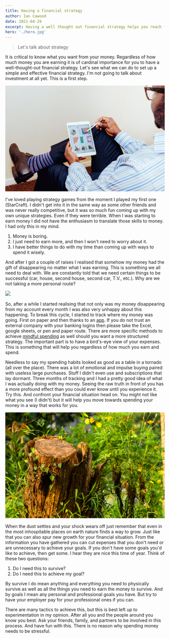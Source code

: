 ```yaml
---
title: Having a financial strategy
author: Ian Cawood
date: 2021-04-29
excerpt: Having a well thought out financial strategy helps you reach financial security.
hero: './hero.jpg'
---
```


> Let's talk about strategy

It is critical to know what you want from your money. Regardless of how much money you are earning it is of cardinal importance for you to have a well-thought-out financial strategy. Let's see what we can do to set up a simple and effective financial strategy. I'm not going to talk about investment at all yet. This is a first step.

<div className="Image__Small">
  <img
    src="./strategy.jpg"
    title="strategy"
    alt="strategy"
  />
</div>

I've loved playing strategy games from the moment I played my first one (StarCraft). I didn't get into it in the same way as some other friends and was never really competitive, but it was so much fun coming up with my own unique strategies. Even if they were terrible. When I was starting to earn money I did not have the enthusiasm to translate those skills to money. I had only this in my mind.

1. Money is boring.
2. I just need to earn more, and then I won't need to worry about it.
3. I have better things to do with my time than coming up with ways to spend it wisely.

And after I got a couple of raises I realised that somehow my money had the gift of disappearing no matter what I was earning. This is something we all need to deal with. We are constantly told that we need certain things to be successful (car, house, second house, second car, T.V., etc.). Why are we not taking a more personal route?

![](https://media.giphy.com/media/NmerZ36iBkmKk/giphy.gif)


So, after a while I started realising that not only was my money disappearing from my account every month I was also very unhappy about this happening. To break this cycle, I started to track where my money was going. First on paper and then thanks to an [app](https://www.22seven.com/). If you do not trust an external company with your banking logins then please take the Excel, google sheets, or pen and paper route. There are more specific methods to achieve [mindful spending](https://www.moneyunder30.com/kakeibo-the-japanese-budget-method-explained) as well should you want a more structured strategy. The important part is to have a bird's-eye view of your expenses. This is something that will help you regardless of how much you earn and spend.

Needless to say my spending habits looked as good as a table in a tornado (all over the place). There was a lot of emotional and impulse buying paired with useless large purchases. Stuff I didn't even use and subscriptions that lay dormant. Three months of tracking and I had a pretty good idea of what I was actually doing with my money. Seeing the raw truth in front of you has a more profound effect than you could ever know until you experience it. Try this. And confront your financial situation head on. You might not like what you see (I didn't) but it will help you move towards spending your money in a way that works for you.

<div className="Image__Small">
  <img
    src="./new_growth.jpg"
    title="new_growth"
    alt="new_growth"
  />
</div>

When the dust settles and your shock wears off just remember that even in the most inhospitable places on earth nature finds a way to grow. Just like that you can also spur new growth for your financial situation. From the information you have gathered you can cut expenses that you don't need or are unnecessary to achieve your goals. If you don't have some goals you'd like to achieve, then get some. I hear they are nice this time of year. Think of these two questions:

1. Do I need this to survive?
2. Do I need this to achieve my goal?

By survive I do mean anything and everything you need to physically survive as well as all the things you need to earn the money to survive. And by goals I mean any personal and professional goals you have. But try to have your employer pay for your professional ones if you can.

There are many tactics to achieve this, but this is best left up to experimentation in my opinion. After all you and the people around you know you best. Ask your friends, family, and partners to be involved in this process. And have fun with this. There is no reason why spending money needs to be stressful.
